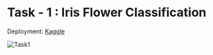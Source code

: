 # Task - 1 : Iris Flower Classification
Deployment: [Kaggle](https://www.kaggle.com/code/rikinzala/oasis-infobyte-task1)

![Task1](https://user-images.githubusercontent.com/76729304/217493789-e98cc33a-a9be-420b-8eec-e53f0c96fdd1.png)
